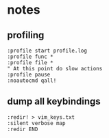 # notes

## profiling

```
:profile start profile.log
:profile func *
:profile file *
" At this point do slow actions
:profile pause
:noautocmd qall!
```

## dump all keybindings

```
:redir! > vim_keys.txt
:silent verbose map
:redir END
```
